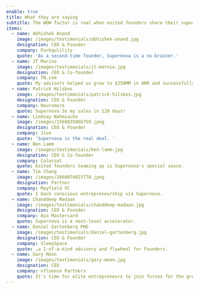 ```yaml
---
enable: true
title: What they are saying
subtitle: The WOW factor is real when exited founders share their superpowers
items:
  - name: Abhishek Anand
    image: /images/testimonials/abhishek-anand.jpg
    designation: CEO & Founder
    company: Parkqulility
    quote: 'As a second-time founder, Supernova is a no-brainer.'
  - name: JT Marino
    image: /images/testimonials/jt-marnio.jpg
    designation: CEO & Co-founder
    company: TN.com
    quote: My advisors helped us grow to $250MM in ARR and successfully exit.
  - name: Patrick Hilsbos
    image: /images/testimonials/patrick-hilsbos.jpg
    designation: CEO & Founder
    company: Neuromore
    quote: Supernova 3x my sales in 120 days!
  - name: Lindsay Nahmiache
    image: /images/1560835066759.jpeg
    designation: CEO & Founder
    company: Jive
    quote: 'Supernova is the real deal. '
  - name: Ben Lamm
    image: /images/testimonials/ben-lamm.jpg
    designation: CEO & Co-founder
    company: Colossal
    quote: Exited founders teaming up is Supernova's special sauce.
  - name: Tim Chang
    image: /images/1660074023770.jpeg
    designation: Partner
    company: Mayfield VC
    quote: I back conscious entrepreneurship via Supernova.
  - name: Chanddeep Madaan
    image: /images/testimonials/chanddeep-madaan.jpg
    designation: CEO & Founder
    company: Aya Mastercard
    quote: Supernova is a next-level accelerator.
  - name: Daniel Gartenberg PHD
    image: /images/testimonials/daniel-gartenberg.jpg
    designation: CEO & Founder
    company: SleepSpace
    quote: …a 1-of-a-kind advisory and flywheel for Founders.
  - name: Gary Moon
    image: /images/testimonials/gary-moon.jpg
    designation: CEO
    company: nfluence Partners
    quote: It's time for elite entrepreneurs to join forces for the greater good.
---
```


